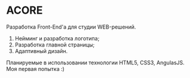 # ACORE
Разработка Front-End'а для студии WEB-решений. 

1. Нейминг и разработка логотипа;
2. Разработка главной страницы;
3. Адаптивный дизайн.

Планируемые в использовании технологии HTML5, CSS3, AngulasJS.
Моя первая попытка :)
